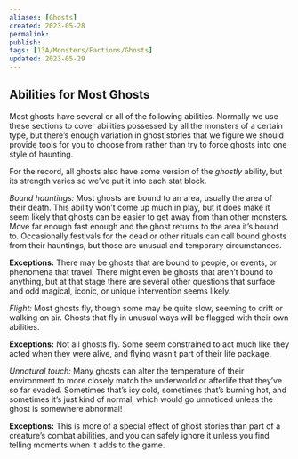 ```yaml
---
aliases: [Ghosts]
created: 2023-05-28
permalink: 
publish: 
tags: [13A/Monsters/Factions/Ghosts]
updated: 2023-05-29
---
```


## Abilities for Most Ghosts

Most ghosts have several or all of the following abilities. Normally we use these sections to cover abilities possessed by all the monsters of a certain type, but there’s enough variation in ghost stories that we figure we should provide tools for you to choose from rather than try to force ghosts into one style of haunting.

For the record, all ghosts also have some version of the *ghostly* ability, but its strength varies so we’ve put it into each stat block.

*Bound hauntings:* Most ghosts are bound to an area, usually the area of their death. This ability won’t come up much in play, but it does make it seem likely that ghosts can be easier to get away from than other monsters. Move far enough fast enough and the ghost returns to the area it’s bound to. Occasionally festivals for the dead or other rituals can call bound ghosts from their hauntings, but those are unusual and temporary circumstances.

**Exceptions:** There may be ghosts that are bound to people, or events, or phenomena that travel. There might even be ghosts that aren’t bound to anything, but at that stage there are several other questions that surface and odd magical, iconic, or unique intervention seems likely.

*Flight:* Most ghosts fly, though some may be quite slow, seeming to drift or walking on air. Ghosts that fly in unusual ways will be flagged with their own abilities.

**Exceptions:** Not all ghosts fly. Some seem constrained to act much like they acted when they were alive, and flying wasn’t part of their life package.

*Unnatural touch:* Many ghosts can alter the temperature of their environment to more closely match the underworld or afterlife that they’ve so far evaded. Sometimes that’s icy cold, sometimes that’s burning hot, and sometimes it’s just kind of normal, which would go unnoticed unless the ghost is somewhere abnormal!

**Exceptions:** This is more of a special effect of ghost stories than part of a creature’s combat abilities, and you can safely ignore it unless you find telling moments when it adds to the game.

